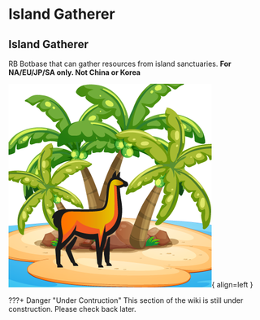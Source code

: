 # Island Gatherer

## Island Gatherer
RB Botbase that can gather resources from island sanctuaries. 
**For NA/EU/JP/SA only. Not China or Korea**

![Under Contruction](../../img/LlamaGatherer.png){ align=left }

???+ Danger "Under Contruction"
    This section of the wiki is still under construction. Please check back later.

